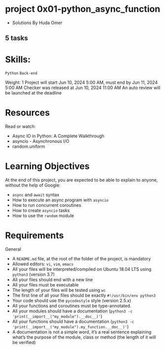 # project 0x01-python_async_function
- Solutions By Huda Omer
## 5 tasks

# Skills:
`Python`
`Back-end`
 
 Weight: 1
 Project will start Jun 10, 2024 5:00 AM, must end by Jun 11, 2024 5:00 AM
 Checker was released at Jun 10, 2024 11:00 AM
 An auto review will be launched at the deadline


# Resources
Read or watch:

- Async IO in Python: A Complete Walkthrough
- asyncio - Asynchronous I/O
- random.uniform

# Learning Objectives
At the end of this project, you are expected to be able to explain to anyone, without the help of Google:

- `async` and `await` syntax
- How to execute an async program with `asyncio`
- How to run concurrent coroutines
- How to create `asyncio` tasks
- How to use the `random` module

# Requirements
General
- A `README.md` file, at the root of the folder of the project, is mandatory
- Allowed editors: `vi`, `vim`, `emacs`
- All your files will be interpreted/compiled on Ubuntu 18.04 LTS using `python3` (version 3.7)
- All your files should end with a new line
- All your files must be executable
- The length of your files will be tested using `wc`
- The first line of all your files should be exactly `#!/usr/bin/env python3`
- Your code should use the `pycodestyle` style (version 2.5.x)
- All your functions and coroutines must be type-annotated.
- All your modules should have a documentation (`python3 -c 'print(__import__("my_module").__doc__)'`)
- All your functions should have a documentation (`python3 -c 'print(__import__("my_module").my_function.__doc__)'`)
- A documentation is not a simple word, it’s a real sentence explaining what’s the purpose of the module, class or method (the length of it will be verified)

